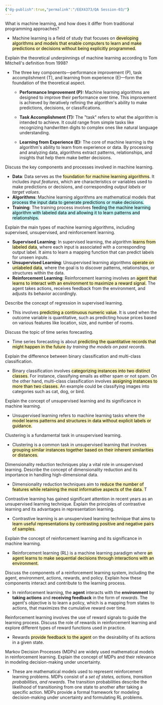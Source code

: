 ```yaml
---
{"dg-publish":true,"permalink":"/EEX4373/QA Session-03/"}
---
```



What is machine learning, and how does it differ from traditional programming approaches?

- Machine learning is a field of study that focuses on <mark style="background: #FFF3A3A6;">developing algorithms and models that enable computers to learn and make predictions or decisions without being explicitly programmed.</mark>


Explain the theoretical underpinnings of machine learning according to Tom Mitchell's definition from 1998?

-  The three key components—performance improvement (P), task accomplishment (T), and learning from experience (E)—form the foundation of the theoretical aspect.
  
	- **Performance Improvement (P):** Machine learning algorithms are designed to improve their performance over time. This improvement is achieved by iteratively refining the algorithm's ability to make predictions, decisions, or classifications.
    
	- **Task Accomplishment (T):** The "task" refers to what the algorithm is intended to achieve. It could range from simple tasks like recognizing handwritten digits to complex ones like natural language understanding. 
    
	- **Learning from Experience (E):** The core of machine learning is the algorithm's ability to learn from experience or data. By processing and analyzing data, algorithms extract patterns, relationships, and insights that help them make better decisions.

Discuss the key components and processes involved in machine learning.

- **Data**: Data serves as the <mark style="background: #FFF3A3A6;">foundation for machine learning algorithms</mark>. It includes *input features*, which are characteristics or variables used to make predictions or decisions, and corresponding *output labels* or *target values*.
- **Algorithms**: Machine learning algorithms are mathematical models that <mark style="background: #ABF7F7A6;">process the input data to generate predictions or make decisions.</mark> 
- **Training**: The training process involves <mark style="background: #ABF7F7A6;">feeding the machine learning algorithm with labeled data and allowing it to learn patterns and relationships.</mark>

Explain the main types of machine learning algorithms, including supervised, unsupervised, and reinforcement learning.

-  **Supervised Learning**: In supervised learning, the algorithm <mark style="background: #FFF3A3A6;">learns from labeled data</mark>, where each input is associated with a corresponding output label. It aims to learn a mapping function that can predict labels for unseen inputs. 
- **Unsupervised Learning**: Unsupervised learning algorithms <mark style="background: #FFF3A3A6;">operate on unlabeled data</mark>, where the goal is to discover patterns, relationships, or structures within the data.
- **Reinforcement Learning**: Reinforcement learning involves an <mark style="background: #FFF3A3A6;">agent that learns to interact with an environment to maximize a reward signal.</mark> The agent takes actions, receives feedback from the environment, and adjusts its behavior accordingly. 

Describe the concept of regression in supervised learning.

- This involves <mark style="background: #FFF3A3A6;">predicting a continuous numeric value</mark>. It is used when the outcome variable is quantitative, such as predicting house prices based on various features like location, size, and number of rooms.

Discuss the topic of time series forecasting. 

- Time series forecasting is about <mark style="background: #FFF3A3A6;">predicting the quantitative records that might happen in the future</mark> *by training the models on past records.*

Explain the difference between binary classification and multi-class classification.

- Binary classification involves <mark style="background: #FFF3A3A6;">categorizing instances into two distinct classes.</mark> For instance, classifying emails as either spam or not spam. On the other hand, multi-class classification involves <mark style="background: #FFF3A3A6;">assigning instances to more than two classes. </mark>An example could be classifying images into categories such as cat, dog, or bird. 


Explain the concept of unsupervised learning and its significance in machine learning.

- Unsupervised learning refers to machine learning tasks where the <mark style="background: #FFF3A3A6;">model learns patterns and structures in data without explicit labels or guidance.</mark>

Clustering is a fundamental task in unsupervised learning. 

- Clustering is a common task in unsupervised learning that involves <mark style="background: #FFF3A3A6;">grouping similar instances together based on their inherent similarities or distances. </mark>

Dimensionality reduction techniques play a vital role in unsupervised learning. Describe the concept of dimensionality reduction and its importance in handling high-dimensional data.

- Dimensionality reduction techniques aim to <mark style="background: #FFF3A3A6;">reduce the number of features while retaining the most informative aspects of the data. </mark> T

Contrastive learning has gained significant attention in recent years as an unsupervised learning technique. Explain the principles of contrastive learning and its advantages in representation learning. 

- Contrastive learning is an unsupervised learning technique that aims to <mark style="background: #FFF3A3A6;">learn useful representations by contrasting positive and negative pairs of samples.</mark> 

Explain the concept of reinforcement learning and its significance in machine learning. 

- Reinforcement learning (RL) is a machine learning paradigm where <mark style="background: #FFF3A3A6;">an agent learns to make sequential decisions through interactions with an environment. </mark>

Discuss the components of a reinforcement learning system, including the agent, environment, actions, rewards, and policy. Explain how these components interact and contribute to the learning process.

- In reinforcement learning, the **agent** interacts with the **environment** by **taking actions** and **receiving feedback** in the form of *rewards*. The agent's objective is to learn a policy, which is a mapping from states to actions, that maximizes the cumulative reward over time. 

Reinforcement learning involves the use of reward signals to guide the learning process. Discuss the role of rewards in reinforcement learning and explore different types of reward functions used in practice. 

- Rewards <mark style="background: #FFF3A3A6;">provide feedback to the agent</mark> on the desirability of its actions in a given state.

Markov Decision Processes (MDPs) are widely used mathematical models in reinforcement learning. Explain the concept of MDPs and their relevance in modeling decision-making under uncertainty.

- These are mathematical models used to represent reinforcement learning problems. MDPs consist of a *set of states, actions, transition probabilities, and rewards.* The transition probabilities describe the likelihood of transitioning from one state to another after taking a specific action. MDPs provide a formal framework for modeling decision-making under uncertainty and formulating RL problems.

